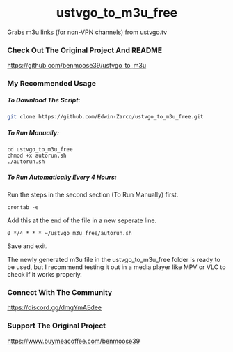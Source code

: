 <h1 align="center"> ustvgo_to_m3u_free </h1>

Grabs m3u links (for non-VPN channels) from ustvgo.tv

### Check Out The Original Project And README

https://github.com/benmoose39/ustvgo_to_m3u

### My Recommended Usage

##### To Download The Script:

``` bash
git clone https://github.com/Edwin-Zarco/ustvgo_to_m3u_free.git
```

##### To Run Manually:

```
cd ustvgo_to_m3u_free
chmod +x autorun.sh
./autorun.sh
```

##### To Run Automatically Every 4 Hours:

Run the steps in the second section (To Run Manually) first.

```
crontab -e
```

Add this at the end of the file in a new seperate line.

```
0 */4 * * * ~/ustvgo_m3u_free/autorun.sh
```

Save and exit. 

The newly generated m3u file in the ustvgo_to_m3u_free folder is ready to be used, but I recommend testing it out in a media player like MPV or VLC to check if it works properly.

### Connect With The Community

https://discord.gg/dmgYmAEdee

### Support The Original Project

https://www.buymeacoffee.com/benmoose39

